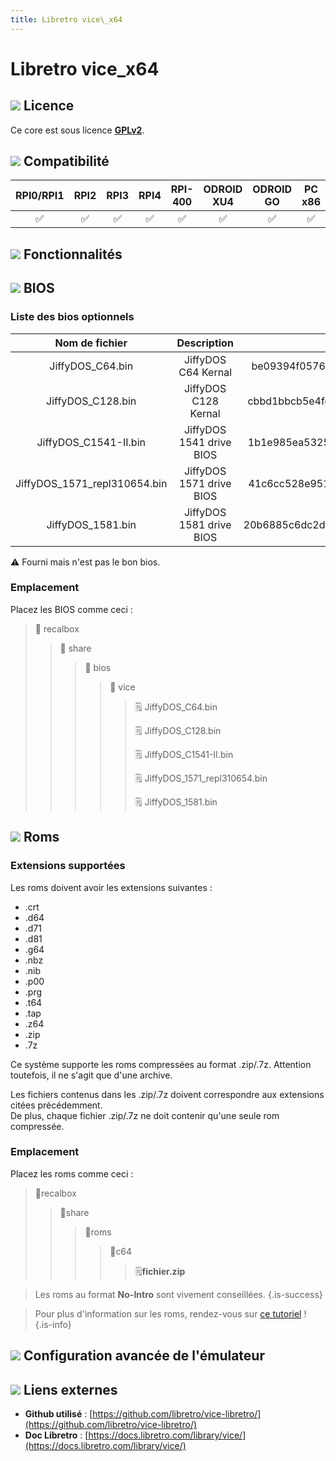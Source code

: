 ```yaml
---
title: Libretro vice\_x64
---
```


# Libretro vice\_x64



## ![](./gerald-g-parchment-background-or-border-5.svg) Licence

Ce core est sous licence [**GPLv2**](https://github.com/libretro/vice-libretro/blob/master/COPYING).

## ![](./compatibility.png) Compatibilité

| RPI0/RPI1 | RPI2 | RPI3 | RPI4 | RPI-400 | ODROID XU4 | ODROID GO | PC x86 | PC X86\_64 |
| :---: | :---: | :---: | :---: | :---: | :---: | :---: | :---: | :---: |
| ✅ | ✅ | ✅ | ✅ | ✅ | ✅ | ✅ | ✅ | ✅ |

## ![](./cogwheel-145804_640.png) Fonctionnalités



## ![](./tqfp32.svg) BIOS

### Liste des bios optionnels

| **Nom de fichier** | Description | MD5 | Fourni |
| :---: | :---: | :---: | :---: |
| JiffyDOS\_C64.bin | JiffyDOS C64 Kernal | be09394f0576cf81fa8bacf634daf9a2 | ⚠ |
| JiffyDOS\_C128.bin | JiffyDOS C128 Kernal | cbbd1bbcb5e4fd8046b6030ab71fc021 | ⚠ |
| JiffyDOS\_C1541-II.bin | JiffyDOS 1541 drive BIOS | 1b1e985ea5325a1f46eb7fd9681707bf | ⚠ |
| JiffyDOS\_1571\_repl310654.bin | JiffyDOS 1571 drive BIOS | 41c6cc528e9515ffd0ed9b180f8467c0 | ⚠ |
| JiffyDOS\_1581.bin | JiffyDOS 1581 drive BIOS | 20b6885c6dc2d42c38754a365b043d71 | ⚠ |

⚠ Fourni mais n'est pas le bon bios.

### Emplacement

Placez les BIOS comme ceci :

> 📁 recalbox
>
> > 📁 share
> >
> > > 📁 bios
> > >
> > > > 📁 vice
> > > >
> > > > > 🗒 JiffyDOS\_C64.bin
> > > > >
> > > > > 🗒 JiffyDOS\_C128.bin
> > > > >
> > > > > 🗒 JiffyDOS\_C1541-II.bin
> > > > >
> > > > > 🗒 JiffyDOS\_1571\_repl310654.bin
> > > > >
> > > > > 🗒 JiffyDOS\_1581.bin

## ![](./rom-30098_640.png) Roms

### **Extensions supportées**

Les roms doivent avoir les extensions suivantes :

* .crt
* .d64
* .d71
* .d81
* .g64
* .nbz
* .nib
* .p00
* .prg
* .t64
* .tap
* .z64
* .zip
* .7z

Ce système supporte les roms compressées au format .zip/.7z. Attention toutefois, il ne s'agit que d'une archive.

Les fichiers contenus dans les .zip/.7z doivent correspondre aux extensions citées précédemment.  
De plus, chaque fichier .zip/.7z ne doit contenir qu'une seule rom compressée.

### **Emplacement**

Placez les roms comme ceci : 

> 📁recalbox
>
> > 📁share
> >
> > > 📁roms
> > >
> > > > 📁c64
> > > >
> > > > > 🗒**fichier.zip**


>Les roms au format **No-Intro** sont vivement conseillées.
{.is-success}


>Pour plus d'information sur les roms, rendez-vous sur [ce tutoriel](/v/francais/tutoriels/jeux/generalite/les-roms-et-les-isos) !
{.is-info}

## ![](./hammer-28636_640.png) Configuration avancée de l'émulateur



## ![](./kisspng-web-development-world-wide-web-computer-icons-webs-world-wide-web-icon-png-5ab05c24477216.4540070115215073642927.png) Liens externes

* **Github utilisé** : [https://github.com/libretro/vice-libretro/](https://github.com/libretro/vice-libretro/)
* **Doc Libretro** : [https://docs.libretro.com/library/vice/](https://docs.libretro.com/library/vice/)

